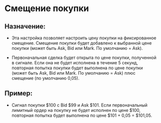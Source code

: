 # **Смещение покупки**

## Назначение:

- Эта настройка позволяет настроить цену покупки на фиксированное смещение. Смещение покупки будет добавлено к выбранной цене покупки (может быть Ask, Bid или Mark. По умолчанию = Ask).

- Первоначальная сделка будет открыта по цене покупки, полученной в сигнале. Если она не будет исполнена в течение 5 секунд, повторная попытка покупки будет выполнена по цене покупки (может быть Ask, Bid или Mark. По умолчанию = Ask) плюс смещение (по умолчанию 0,05).

## Пример:

- Сигнал покупки $100 с Bid $99 и Ask $101. Если первоначальный лимитный ордер на покупку не будет исполнен по цене $100, повторная попытка будет выполнена по цене $101 + 0,05 = $101,05.

